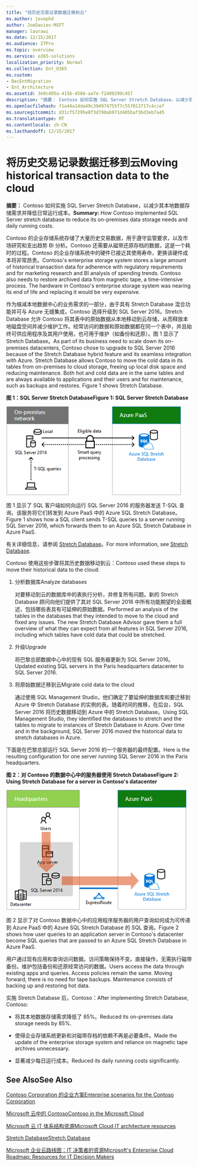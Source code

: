 ```yaml
---
title: "将历史交易记录数据迁移到云"
ms.author: josephd
author: JoeDavies-MSFT
manager: laurawi
ms.date: 12/15/2017
ms.audience: ITPro
ms.topic: overview
ms.service: o365-solutions
localization_priority: Normal
ms.collection: Ent_O365
ms.custom:
- DecEntMigration
- Ent_Architecture
ms.assetid: 3e9c405a-415b-4584-aa7e-f2489299c457
description: "摘要： Contoso 如何实施 SQL Server Stretch Database，以减少其本地数据存储需求并降低日常运行成本。"
ms.openlocfilehash: f1a44a14da49c394974755f7c557013717c4ccef
ms.sourcegitcommit: d31cf57295e8f3d798ab971d405baf3bd3eb7a45
ms.translationtype: MT
ms.contentlocale: zh-CN
ms.lasthandoff: 12/15/2017
---
```

# <a name="moving-historical-transaction-data-to-the-cloud"></a><span data-ttu-id="6e86c-103">将历史交易记录数据迁移到云</span><span class="sxs-lookup"><span data-stu-id="6e86c-103">Moving historical transaction data to the cloud</span></span>

 <span data-ttu-id="6e86c-104">**摘要：** Contoso 如何实施 SQL Server Stretch Database，以减少其本地数据存储需求并降低日常运行成本。</span><span class="sxs-lookup"><span data-stu-id="6e86c-104">**Summary:** How Contoso implemented SQL Server stretch database to reduce its on-premises data storage needs and daily running costs.</span></span>
  
<span data-ttu-id="6e86c-p101">Contoso 的企业存储系统存储了大量历史交易数据，用于遵守监管要求，以及市场研究和支出趋势 BI 分析。Contoso 还需要从磁带还原存档的数据，这是一个耗时的过程。Contoso 的企业存储系统中的硬件已接近其使用寿命，更换该硬件成本将非常昂贵。</span><span class="sxs-lookup"><span data-stu-id="6e86c-p101">Contoso's enterprise storage system stores a large amount of historical transaction data for adherence with regulatory requirements and for marketing research and BI analysis of spending trends. Contoso also needs to restore archived data from magnetic tape, a time-intensive process. The hardware in Contoso's enterprise storage system was nearing its end of life and replacing it would be very expensive.</span></span> 
  
<span data-ttu-id="6e86c-p102">作为缩减本地数据中心的业务需求的一部分，由于具有 Stretch Database 混合功能并可与 Azure 无缝集成，Contoso 选择升级到 SQL Server 2016。Stretch Database 允许 Contoso 将其表中的原始数据从本地移动到云存储，从而释放本地磁盘空间并减少维护工作。经常访问的数据和原始数据都在同一个表中，并且始终可供应用程序及其用户使用，也可用于维护（如备份和还原）。图 1 显示了 Stretch Database。</span><span class="sxs-lookup"><span data-stu-id="6e86c-p102">As part of its business need to scale down its on-premises datacenters, Contoso chose to upgrade to SQL Server 2016 because of the Stretch Database hybrid feature and its seamless integration with Azure. Stretch Database allows Contoso to move the cold data in its tables from on-premises to cloud storage, freeing up local disk space and reducing maintenance. Both hot and cold data are in the same tables and are always available to applications and their users and for maintenance, such as backups and restores. Figure 1 shows Stretch Database.</span></span>
  
<span data-ttu-id="6e86c-112">**图 1：SQL Server Stretch Database**</span><span class="sxs-lookup"><span data-stu-id="6e86c-112">**Figure 1: SQL Server Stretch Database**</span></span>

![SQL Server Stretch Database 作为混合数据解决方案](images/Contoso_Poster/StretchDB01.png)
  
<span data-ttu-id="6e86c-114">图 1 显示了 SQL 客户端如何向运行 SQL Server 2016 的服务器发送 T-SQL 查询，该服务将它们转发到 Azure PaaS 中的 Azure SQL Stretch Database。</span><span class="sxs-lookup"><span data-stu-id="6e86c-114">Figure 1 shows how a SQL client sends T-SQL queries to a server running SQL Server 2016, which forwards them to an Azure SQL Stretch Database in Azure PaaS.</span></span>
  
<span data-ttu-id="6e86c-115">有关详细信息，请参阅 [Stretch Database](https://msdn.microsoft.com/library/dn935011.aspx)。</span><span class="sxs-lookup"><span data-stu-id="6e86c-115">For more information, see [Stretch Database](https://msdn.microsoft.com/library/dn935011.aspx).</span></span>
  
<span data-ttu-id="6e86c-116">Contoso 使用这些步骤将其历史数据移动到云：</span><span class="sxs-lookup"><span data-stu-id="6e86c-116">Contoso used these steps to move their historical data to the cloud:</span></span>
  
1. <span data-ttu-id="6e86c-117">分析数据库</span><span class="sxs-lookup"><span data-stu-id="6e86c-117">Analyze databases</span></span>
    
    <span data-ttu-id="6e86c-p103">对要移动到云的数据库中的表执行分析，并修复所有问题。新的 Stretch Database 顾问向他们提供了其对 SQL Server 2016 中所有功能期望的全面概述，包括哪些表具有可延伸的原始数据。</span><span class="sxs-lookup"><span data-stu-id="6e86c-p103">Performed an analysis of the tables in the databases that they intended to move to the cloud and fixed any issues. The new Stretch Database Advisor gave them a full overview of what they can expect from all features in SQL Server 2016, including which tables have cold data that could be stretched.</span></span>
    
2. <span data-ttu-id="6e86c-120">升级</span><span class="sxs-lookup"><span data-stu-id="6e86c-120">Upgrade</span></span>
    
    <span data-ttu-id="6e86c-121">将巴黎总部数据中心中的现有 SQL 服务器更新为 SQL Server 2016。</span><span class="sxs-lookup"><span data-stu-id="6e86c-121">Updated existing SQL servers in the Paris headquarters datacenter to SQL Server 2016.</span></span>
    
3. <span data-ttu-id="6e86c-122">将原始数据迁移到云</span><span class="sxs-lookup"><span data-stu-id="6e86c-122">Migrate cold data to the cloud</span></span>
    
    <span data-ttu-id="6e86c-p104">通过使用 SQL Management Studio，他们确定了要延伸的数据库和要迁移到 Azure 中 Stretch Database 的实例的表。随着时间的推移，在后台，SQL Server 2016 将历史数据移动到 Azure 中的 Stretch Database。</span><span class="sxs-lookup"><span data-stu-id="6e86c-p104">Using SQL Management Studio, they identified the databases to stretch and the tables to migrate to instances of Stretch Database in Azure. Over time and in the background, SQL Server 2016 moved the historical data to stretch databases in Azure.</span></span>
    
<span data-ttu-id="6e86c-125">下面是在巴黎总部运行 SQL Server 2016 的一个服务器的最终配置。</span><span class="sxs-lookup"><span data-stu-id="6e86c-125">Here is the resulting configuration for one server running SQL Server 2016 in the Paris headquarters.</span></span>
  
<span data-ttu-id="6e86c-126">**图 2：对 Contoso 的数据中心中的服务器使用 Stretch Database**</span><span class="sxs-lookup"><span data-stu-id="6e86c-126">**Figure 2: Using Stretch Database for a server in Contoso's datacenter**</span></span>

![Contoso SQL Server Stretch Database 配置，用于运行 SQL Server 的单个计算机](images/Contoso_Poster/StretchDB02.png)

  
<span data-ttu-id="6e86c-128">图 2 显示了对 Contoso 数据中心中的应用程序服务器的用户查询如何成为可传递到 Azure PaaS 中的 Azure SQL Stretch Database 的 SQL 查询。</span><span class="sxs-lookup"><span data-stu-id="6e86c-128">Figure 2 shows how user queries to an application server in Contoso's datacenter become SQL queries that are passed to an Azure SQL Stretch Database in Azure PaaS.</span></span>
  
<span data-ttu-id="6e86c-p105">用户通过现有应用和查询访问数据。访问策略保持不变。直接操作，无需执行磁带备份。维护包括备份和还原经常访问的数据。</span><span class="sxs-lookup"><span data-stu-id="6e86c-p105">Users access the data through existing apps and queries. Access policies remain the same. Moving forward, there is no need for tape backups. Maintenance consists of backing up and restoring hot data.</span></span>
  
<span data-ttu-id="6e86c-133">实施 Stretch Database 后，Contoso：</span><span class="sxs-lookup"><span data-stu-id="6e86c-133">After implementing Stretch Database, Contoso:</span></span>
  
- <span data-ttu-id="6e86c-134">将其本地数据存储需求降低了 85%。</span><span class="sxs-lookup"><span data-stu-id="6e86c-134">Reduced its on-premises data storage needs by 85%.</span></span>
    
- <span data-ttu-id="6e86c-135">使得企业存储系统更新和对磁带存档的依赖不再是必要条件。</span><span class="sxs-lookup"><span data-stu-id="6e86c-135">Made the update of the enterprise storage system and reliance on magnetic tape archives unnecessary.</span></span>
    
- <span data-ttu-id="6e86c-136">显著减少每日运行成本。</span><span class="sxs-lookup"><span data-stu-id="6e86c-136">Reduced its daily running costs significantly.</span></span>
    
## <a name="see-also"></a><span data-ttu-id="6e86c-137">See Also</span><span class="sxs-lookup"><span data-stu-id="6e86c-137">See Also</span></span>

[<span data-ttu-id="6e86c-138">Contoso Corporation 的企业方案</span><span class="sxs-lookup"><span data-stu-id="6e86c-138">Enterprise scenarios for the Contoso Corporation</span></span>](enterprise-scenarios-for-the-contoso-corporation.md)
  
[<span data-ttu-id="6e86c-139">Microsoft 云中的 Contoso</span><span class="sxs-lookup"><span data-stu-id="6e86c-139">Contoso in the Microsoft Cloud</span></span>](contoso-in-the-microsoft-cloud.md)
  
[<span data-ttu-id="6e86c-140">Microsoft 云 IT 体系结构资源</span><span class="sxs-lookup"><span data-stu-id="6e86c-140">Microsoft Cloud IT architecture resources</span></span>](microsoft-cloud-it-architecture-resources.md)

[<span data-ttu-id="6e86c-141">Stretch Database</span><span class="sxs-lookup"><span data-stu-id="6e86c-141">Stretch Database</span></span>](https://msdn.microsoft.com/library/dn935011.aspx)
  
[<span data-ttu-id="6e86c-142">Microsoft 企业云路线图：IT 决策者的资源</span><span class="sxs-lookup"><span data-stu-id="6e86c-142">Microsoft's Enterprise Cloud Roadmap: Resources for IT Decision Makers</span></span>](https://sway.com/FJ2xsyWtkJc2taRD)





